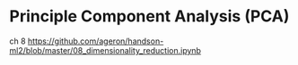 # Principle Component Analysis (PCA)
ch 8 https://github.com/ageron/handson-ml2/blob/master/08_dimensionality_reduction.ipynb

